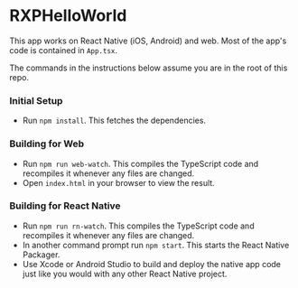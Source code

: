 # RXPHelloWorld

This app works on React Native (iOS, Android) and web. Most of the app's code is contained in `App.tsx`.

The commands in the instructions below assume you are in the root of this repo.

### Initial Setup

- Run `npm install`. This fetches the dependencies.

### Building for Web

- Run `npm run web-watch`. This compiles the TypeScript code and recompiles it whenever any files are changed.
- Open `index.html` in your browser to view the result.

### Building for React Native

- Run `npm run rn-watch`. This compiles the TypeScript code and recompiles it whenever any files are changed.
- In another command prompt run `npm start`. This starts the React Native Packager.
- Use Xcode or Android Studio to build and deploy the native app code just like you would with any other React Native project.
